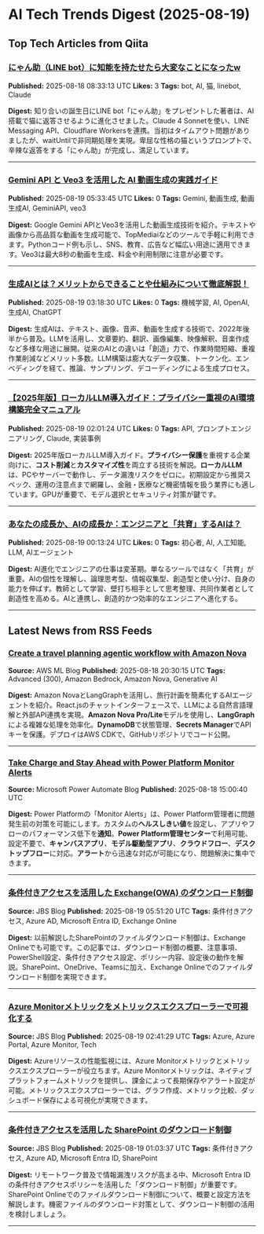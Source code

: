 # AI Tech Trends Digest (2025-08-19)


## Top Tech Articles from Qiita


### [にゃん助（LINE bot）に知能を持たせたら大変なことになったw](https://qiita.com/ahya_emon/items/b5e8623d7015d6276fba)
**Published:** 2025-08-18 08:33:13 UTC
**Likes:** 3
**Tags:** bot, AI, 猫, linebot, Claude

**Digest:**
知り合いの誕生日にLINE bot「にゃん助」をプレゼントした著者は、AI搭載で猫に返答させるように進化させました。Claude 4 Sonnetを使い、LINE Messaging API、Cloudflare Workersを連携。当初はタイムアウト問題がありましたが、waitUntilで非同期処理を実現。卑屈な性格の猫というプロンプトで、辛辣な返答をする「にゃん助」が完成し、満足しています。

---

### [Gemini API と Veo3 を活用した AI 動画生成の実践ガイド](https://qiita.com/jiahuih561/items/bf92e13a7b0c224db43a)
**Published:** 2025-08-19 05:33:45 UTC
**Likes:** 0
**Tags:** Gemini, 動画生成, 動画生成AI, GeminiAPI, veo3

**Digest:**
Google Gemini APIとVeo3を活用した動画生成技術を紹介。テキストや画像から高品質な動画を生成可能で、TopMediaiなどのツールで手軽に利用できます。Pythonコード例も示し、SNS、教育、広告など幅広い用途に適用できます。Veo3は最大8秒の動画を生成、料金や利用制限に注意が必要です。

---

### [生成AIとは？メリットからできることや仕組みについて徹底解説！](https://qiita.com/keiichileograph/items/a8418559bd992b86bf24)
**Published:** 2025-08-19 03:18:30 UTC
**Likes:** 0
**Tags:** 機械学習, AI, OpenAI, 生成AI, ChatGPT

**Digest:**
生成AIは、テキスト、画像、音声、動画を生成する技術で、2022年後半から普及。LLMを活用し、文章要約、翻訳、画像編集、映像解釈、音楽作成など多様な用途に展開。従来のAIとの違いは「創造」力で、作業時間短縮、重複作業削減などメリット多数。LLM構築は膨大なデータ収集、トークン化、エンベディングを経て、推論、サンプリング、デコーディングによる生成プロセス。

---

### [【2025年版】ローカルLLM導入ガイド：プライバシー重視のAI環境構築完全マニュアル](https://qiita.com/k_nabe/items/0acabec991802e510652)
**Published:** 2025-08-19 02:01:24 UTC
**Likes:** 0
**Tags:** API, プロンプトエンジニアリング, Claude, 実装事例

**Digest:**
2025年版ローカルLLM導入ガイド。**プライバシー保護**を重視する企業向けに、**コスト削減**と**カスタマイズ性**を両立する技術を解説。**ローカルLLM**は、PCやサーバーで動作し、データ漏洩リスクをゼロに。初期設定から推奨スペック、運用の注意点まで網羅し、金融・医療など機密情報を扱う業界にも適しています。GPUが重要で、モデル選択とセキュリティ対策が鍵です。

---

### [あなたの成長か、AIの成長か：エンジニアと「共育」するAIは？](https://qiita.com/Shawin/items/5b4c12a6dd9fb896dfa5)
**Published:** 2025-08-19 00:13:24 UTC
**Likes:** 0
**Tags:** 初心者, AI, 人工知能, LLM, AIエージェント

**Digest:**
AI進化でエンジニアの仕事は変革期。単なるツールではなく「共育」が重要。AIの個性を理解し、論理思考型、情報収集型、創造型と使い分け、自身の能力を伸ばす。教師として学習、壁打ち相手として思考整理、共同作業者として創造性を高める。AIと連携し、創造的かつ効率的なエンジニアへ進化する。

---

## Latest News from RSS Feeds


### [Create a travel planning agentic workflow with Amazon Nova](https://aws.amazon.com/blogs/machine-learning/create-a-travel-planning-agentic-workflow-with-amazon-nova/)
**Source:** AWS ML Blog
**Published:** 2025-08-18 20:30:15 UTC
**Tags:** Advanced (300), Amazon Bedrock, Amazon Nova, Generative AI

**Digest:**
Amazon NovaとLangGraphを活用し、旅行計画を簡素化するAIエージェントを紹介。React.jsのチャットインターフェースで、LLMによる自然言語理解と外部API連携を実現。**Amazon Nova Pro/Lite**モデルを使用し、**LangGraph**による複雑な処理を効率化。**DynamoDB**で状態管理、**Secrets Manager**でAPIキーを保護。デプロイはAWS CDKで、GitHubリポジトリでコード公開。

---

### [Take Charge and Stay Ahead with Power Platform Monitor Alerts](https://www.microsoft.com/en-us/power-platform/blog/power-apps/take-charge-and-stay-ahead-with-power-platform-monitor-alerts/)
**Source:** Microsoft Power Automate Blog
**Published:** 2025-08-18 15:00:40 UTC

**Digest:**
Power Platformの「Monitor Alerts」は、Power Platform管理者に問題発生前の対策を可能にします。カスタムの**ヘルスしきい値**を設定し、アプリやフローのパフォーマンス低下を**通知**。**Power Platform管理センター**で利用可能、設定不要で、**キャンバスアプリ**、**モデル駆動型アプリ**、**クラウドフロー**、**デスクトップフロー**に対応。**アラート**から迅速な対応が可能になり、問題解決に集中できます。

---

### [条件付きアクセスを活用した Exchange(OWA) のダウンロード制御](https://blog.jbs.co.jp/entry/2025/08/19/145120)
**Source:** JBS Blog
**Published:** 2025-08-19 05:51:20 UTC
**Tags:** 条件付きアクセス, Azure AD, Microsoft Entra ID, Exchange Online

**Digest:**
以前解説したSharePointのファイルダウンロード制御は、Exchange Onlineでも可能です。この記事では、ダウンロード制御の概要、注意事項、PowerShell設定、条件付きアクセス設定、ポリシー内容、設定後の動作を解説。SharePoint、OneDrive、Teamsに加え、Exchange Onlineでのファイルダウンロード制御を実現できます。

---

### [Azure Monitorメトリックをメトリックスエクスプローラーで可視化する](https://blog.jbs.co.jp/entry/2025/08/19/114129)
**Source:** JBS Blog
**Published:** 2025-08-19 02:41:29 UTC
**Tags:** Azure, Azure Portal, Azure Monitor, Tech

**Digest:**
Azureリソースの性能監視には、Azure Monitorメトリックとメトリックスエクスプローラーが役立ちます。Azure Monitorメトリックは、ネイティブプラットフォームメトリックを提供し、課金によって長期保存やアラート設定が可能。メトリックスエクスプローラーでは、グラフ作成、メトリック比較、ダッシュボード保存による可視化が実現できます。

---

### [条件付きアクセスを活用した SharePoint のダウンロード制御](https://blog.jbs.co.jp/entry/2025/08/19/100337)
**Source:** JBS Blog
**Published:** 2025-08-19 01:03:37 UTC
**Tags:** 条件付きアクセス, Azure AD, Microsoft Entra ID, SharePoint

**Digest:**
リモートワーク普及で情報漏洩リスクが高まる中、Microsoft Entra IDの条件付きアクセスポリシーを活用した「ダウンロード制御」が重要です。SharePoint Onlineでのファイルダウンロード制御について、概要と設定方法を解説します。機密ファイルのダウンロード対策として、ダウンロード制御の活用を検討しましょう。

---